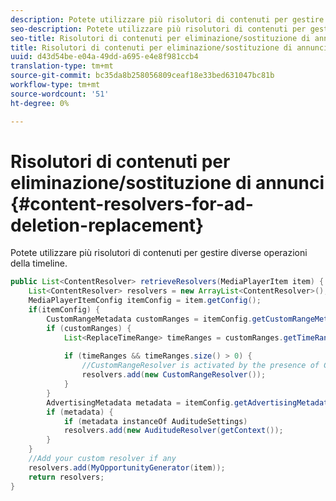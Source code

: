 ```yaml
---
description: Potete utilizzare più risolutori di contenuti per gestire diverse operazioni della timeline.
seo-description: Potete utilizzare più risolutori di contenuti per gestire diverse operazioni della timeline.
seo-title: Risolutori di contenuti per eliminazione/sostituzione di annunci
title: Risolutori di contenuti per eliminazione/sostituzione di annunci
uuid: d43d54be-e04a-49dd-a695-e4e8f981ccb4
translation-type: tm+mt
source-git-commit: bc35da8b258056809ceaf18e33bed631047bc81b
workflow-type: tm+mt
source-wordcount: '51'
ht-degree: 0%

---
```



# Risolutori di contenuti per eliminazione/sostituzione di annunci {#content-resolvers-for-ad-deletion-replacement}

Potete utilizzare più risolutori di contenuti per gestire diverse operazioni della timeline.

```java
public List<ContentResolver> retrieveResolvers(MediaPlayerItem item) { 
    List<ContentResolver> resolvers = new ArrayList<ContentResolver>(); 
    MediaPlayerItemConfig itemConfig = item.getConfig(); 
    if(itemConfig) { 
        CustomRangeMetadata customRanges = itemConfig.getCustomRangeMetadata(); 
        if (customRanges) { 
            List<ReplaceTimeRange> timeRanges = customRanges.getTimeRangeList(); 
 
            if (timeRanges && timeRanges.size() > 0) { 
                //CustomRangeResolver is activated by the presence of CustomRanges 
                resolvers.add(new CustomRangeResolver()); 
            } 
        } 
        AdvertisingMetadata metadata = itemConfig.getAdvertisingMetadata(); 
        if (metadata) { 
            if (metadata instanceOf AuditudeSettings)  
            resolvers.add(new AuditudeResolver(getContext());                                      
        } 
    } 
    //Add your custom resolver if any 
    resolvers.add(MyOpportunityGenerator(item)); 
    return resolvers; 
} 
```
